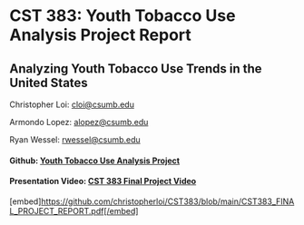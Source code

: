 # CST 383: Youth Tobacco Use Analysis Project Report

## Analyzing Youth Tobacco Use Trends in the United States

Christopher Loi: cloi@csumb.edu

Armondo Lopez: alopez@csumb.edu

Ryan Wessel: rwessel@csumb.edu

#### Github: [Youth Tobacco Use Analysis Project](https://github.com/christopherloi/CST383/)

#### Presentation Video: [CST 383 Final Project Video](https://www.youtube.com/watch?v=SChR47LHRK8)

[embed]https://github.com/christopherloi/CST383/blob/main/CST383_FINAL_PROJECT_REPORT.pdf[/embed]
